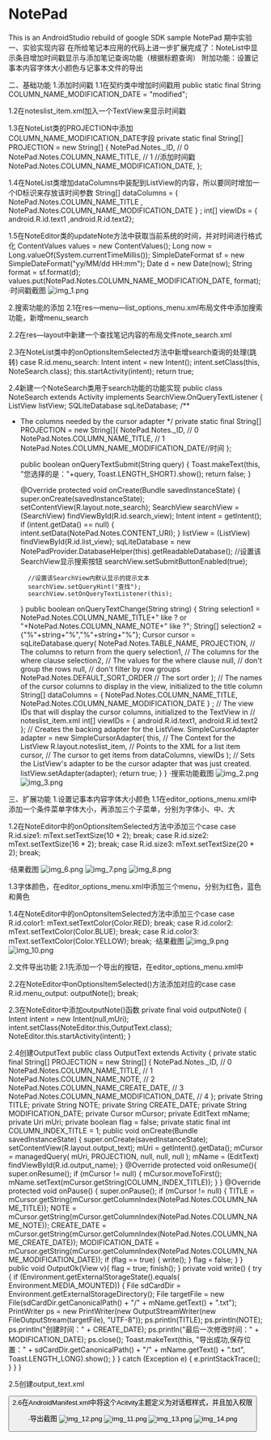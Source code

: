 # NotePad
This is an AndroidStudio rebuild of google SDK sample NotePad
期中实验
一、实验实现内容
在所给笔记本应用的代码上进一步扩展完成了：NoteList中显示条目增加时间戳显示与添加笔记查询功能（根据标题查询）
附加功能：设置记事本内容字体大小颜色与记事本文件的导出

二、基础功能
1.添加时间戳
1.1在契约类中增加时间戳用
public static final String COLUMN_NAME_MODIFICATION_DATE = "modified";

1.2在noteslist_item.xml加入一个TextView来显示时间戳
<TextView
android:id="@android:id/text2"
android:layout_width="match_parent"
android:layout_height="wrap_content"
android:textAppearance="?android:attr/textAppearanceLarge"
android:gravity="center_vertical"
android:paddingLeft="5dp"
android:maxLines="1" />

1.3在NoteList类的PROJECTION中添加COLUMN_NAME_MODIFICATION_DATE字段
private static final String[] PROJECTION = new String[] {
NotePad.Notes._ID, // 0
NotePad.Notes.COLUMN_NAME_TITLE, // 1
//添加时间戳
NotePad.Notes.COLUMN_NAME_MODIFICATION_DATE,
};

1.4在NoteList类增加dataColumns中装配到ListView的内容，所以要同时增加一个ID标识来存放该时间参数
String[] dataColumns = { NotePad.Notes.COLUMN_NAME_TITLE ,
NotePad.Notes.COLUMN_NAME_MODIFICATION_DATE  } ;
int[] viewIDs = { android.R.id.text1 ,android.R.id.text2};

1.5在NoteEditor类的updateNote方法中获取当前系统的时间，并对时间进行格式化
ContentValues values = new ContentValues();
Long now = Long.valueOf(System.currentTimeMillis());
SimpleDateFormat sf = new SimpleDateFormat("yy/MM/dd HH:mm");
Date d = new Date(now);
String format = sf.format(d);
values.put(NotePad.Notes.COLUMN_NAME_MODIFICATION_DATE, format);
·时间戳截图
![img_1.png](img_1.png)

2.搜索功能的添加
2.1在res—menu—list_options_menu.xml布局文件中添加搜索功能，新增menu_search
<item
android:id="@+id/menu_search"
android:icon="@android:drawable/ic_search_category_default"
android:showAsAction="always"
android:title="search">

2.2在res—layout中新建一个查找笔记内容的布局文件note_search.xml
<!--?xml version="1.0" encoding="utf-8"?-->
<LinearLayout xmlns:android="http://schemas.android.com/apk/res/android"
android:layout_width="match_parent"
android:layout_height="match_parent"
android:orientation="vertical">
<SearchView
android:id="@+id/search_view"
android:layout_width="match_parent"
android:layout_height="wrap_content"
android:iconifiedByDefault="false"
/>
<ListView
android:id="@+id/list_view"
android:layout_width="match_parent"
android:layout_height="wrap_content"
/>
</LinearLayout>

2.3在NoteList类中的onOptionsItemSelected方法中新增search查询的处理(跳转)
case R.id.menu_search:
  Intent intent = new Intent();
  intent.setClass(this, NoteSearch.class);
  this.startActivity(intent);
  return true;

2.4新建一个NoteSearch类用于search功能的功能实现
public class NoteSearch extends Activity implements SearchView.OnQueryTextListener
{
ListView listView;
SQLiteDatabase sqLiteDatabase;
/**
* The columns needed by the cursor adapter
*/
private static final String[] PROJECTION = new String[]{
NotePad.Notes._ID, // 0
NotePad.Notes.COLUMN_NAME_TITLE, // 1
NotePad.Notes.COLUMN_NAME_MODIFICATION_DATE//时间
};

    public boolean onQueryTextSubmit(String query) {
        Toast.makeText(this, "您选择的是："+query, Toast.LENGTH_SHORT).show();
        return false;
    }

    @Override
    protected void onCreate(Bundle savedInstanceState) {
        super.onCreate(savedInstanceState);
        setContentView(R.layout.note_search);
        SearchView searchView = (SearchView) findViewById(R.id.search_view);
        Intent intent = getIntent();
        if (intent.getData() == null) {
            intent.setData(NotePad.Notes.CONTENT_URI);
        }
        listView = (ListView) findViewById(R.id.list_view);
        sqLiteDatabase = new NotePadProvider.DatabaseHelper(this).getReadableDatabase();
        //设置该SearchView显示搜索按钮
        searchView.setSubmitButtonEnabled(true);

        //设置该SearchView内默认显示的提示文本
        searchView.setQueryHint("查找");
        searchView.setOnQueryTextListener(this);

    }
    public boolean onQueryTextChange(String string) {
        String selection1 = NotePad.Notes.COLUMN_NAME_TITLE+" like ? or "+NotePad.Notes.COLUMN_NAME_NOTE+" like ?";
        String[] selection2 = {"%"+string+"%","%"+string+"%"};
        Cursor cursor = sqLiteDatabase.query(
                NotePad.Notes.TABLE_NAME,
                PROJECTION, // The columns to return from the query
                selection1, // The columns for the where clause
                selection2, // The values for the where clause
                null,          // don't group the rows
                null,          // don't filter by row groups
                NotePad.Notes.DEFAULT_SORT_ORDER // The sort order
        );
        // The names of the cursor columns to display in the view, initialized to the title column
        String[] dataColumns = {
                NotePad.Notes.COLUMN_NAME_TITLE,
                NotePad.Notes.COLUMN_NAME_MODIFICATION_DATE
        } ;
        // The view IDs that will display the cursor columns, initialized to the TextView in
        // noteslist_item.xml
        int[] viewIDs = {
                android.R.id.text1,
                android.R.id.text2
        };
        // Creates the backing adapter for the ListView.
        SimpleCursorAdapter adapter
                = new SimpleCursorAdapter(
                this,                             // The Context for the ListView
                R.layout.noteslist_item,         // Points to the XML for a list item
                cursor,                           // The cursor to get items from
                dataColumns,
                viewIDs
        );
        // Sets the ListView's adapter to be the cursor adapter that was just created.
        listView.setAdapter(adapter);
        return true;
    }
}
·搜索功能截图
![img_2.png](img_2.png)
![img_3.png](img_3.png)

三、扩展功能
1.设置记事本内容字体大小颜色
1.1在editor_options_menu.xml中添加一个条件菜单字体大小，再添加三个子菜单，分别为字体小、中、大
<item
     android:id="@+id/textsize"
     android:title="@string/textsize">
   <menu>
       <item
          android:id="@+id/size1"
          android:title="小"/>
       <item 
          android:id="@+id/size2"
          android:title="中"/>
      <item 
          android:id="@+id/size3"
          android:title="大"/>
</menu>
    </item>

1.2在NoteEditor中的onOptionsItemSelected方法中添加三个case
case R.id.size1:
                mText.setTextSize(10 * 2);
                break;
            case R.id.size2:
                mText.setTextSize(16 * 2);
                break;
            case R.id.size3:
                mText.setTextSize(20 * 2);
                break;

·结果截图
![img_6.png](img_6.png)
![img_7.png](img_7.png)
![img_8.png](img_8.png)

1.3字体颜色，在editor_options_menu.xml中添加三个menu，分别为红色，蓝色和黄色
<item
android:id="@+id/color"
android:title="@string/color" >
<menu>
            <item android:id="@+id/color1"
                android:title="@string/color1"/>
            <item
                android:id="@+id/color2"
                android:title="@string/color2"/>
            <item
                android:id="@+id/color3"
                android:title="@string/color3"/>
</menu>
  </item>

1.4在NoteEditor中的onOptonsItemSelected方法中添加三个case
case R.id.color1:
     mText.setTextColor(Color.RED);
     break;
case R.id.color2:
     mText.setTextColor(Color.BLUE);
     break;
case R.id.color3:
     mText.setTextColor(Color.YELLOW);
     break;
·结果截图
![img_9.png](img_9.png)
![img_10.png](img_10.png)

2.文件导出功能
2.1先添加一个导出的按钮，在editor_options_menu.xml中
<item android:id="@+id/menu_output"
android:title="@string/menu_output" />

2.2在NoteEditor中onOptionsItemSelected()方法添加对应的case
case R.id.menu_output:
  outputNote();
  break;

2.3在NoteEditor中添加outputNote()函数
private final void outputNote() {
  Intent intent = new Intent(null,mUri);
  intent.setClass(NoteEditor.this,OutputText.class);
  NoteEditor.this.startActivity(intent);
}

2.4创建OutputText
public class OutputText extends Activity {
private static final String[] PROJECTION = new String[] {
NotePad.Notes._ID, // 0
NotePad.Notes.COLUMN_NAME_TITLE, // 1
NotePad.Notes.COLUMN_NAME_NOTE, // 2
NotePad.Notes.COLUMN_NAME_CREATE_DATE, // 3
NotePad.Notes.COLUMN_NAME_MODIFICATION_DATE, // 4
};
private String TITLE;
private String NOTE;
private String CREATE_DATE;
private String MODIFICATION_DATE;
private Cursor mCursor;
private EditText mName;
private Uri mUri;
private boolean flag = false;
private static final int COLUMN_INDEX_TITLE = 1;
public void onCreate(Bundle savedInstanceState) {
super.onCreate(savedInstanceState);
setContentView(R.layout.output_text);
mUri = getIntent().getData();
mCursor = managedQuery(
mUri,
PROJECTION,
null,
null,
null
);
mName = (EditText) findViewById(R.id.output_name);
}
@Override
protected void onResume(){
super.onResume();
if (mCursor != null) {
mCursor.moveToFirst();
mName.setText(mCursor.getString(COLUMN_INDEX_TITLE));
}
}
@Override
protected void onPause() {
super.onPause();
if (mCursor != null) {
TITLE = mCursor.getString(mCursor.getColumnIndex(NotePad.Notes.COLUMN_NAME_TITLE));
NOTE = mCursor.getString(mCursor.getColumnIndex(NotePad.Notes.COLUMN_NAME_NOTE));
CREATE_DATE = mCursor.getString(mCursor.getColumnIndex(NotePad.Notes.COLUMN_NAME_CREATE_DATE));
MODIFICATION_DATE = mCursor.getString(mCursor.getColumnIndex(NotePad.Notes.COLUMN_NAME_MODIFICATION_DATE));
if (flag == true) {
write();
}
flag = false;
}
}
public void OutputOk(View v){
flag = true;
finish();
}
private void write()
{
try
{
if (Environment.getExternalStorageState().equals(
Environment.MEDIA_MOUNTED)) {
File sdCardDir = Environment.getExternalStorageDirectory();
File targetFile = new File(sdCardDir.getCanonicalPath() + "/" + mName.getText() + ".txt");
PrintWriter ps = new PrintWriter(new OutputStreamWriter(new FileOutputStream(targetFile), "UTF-8"));
ps.println(TITLE);
ps.println(NOTE);
ps.println("创建时间：" + CREATE_DATE);
ps.println("最后一次修改时间：" + MODIFICATION_DATE);
ps.close();
Toast.makeText(this, "导出成功,保存位置：" + sdCardDir.getCanonicalPath() + "/" + mName.getText() + ".txt", Toast.LENGTH_LONG).show();
}
}
catch (Exception e)
{
e.printStackTrace();
}
}
}

2.5创建output_text.xml
<?xml version="1.0" encoding="utf-8"?>

<LinearLayout xmlns:android="http://schemas.android.com/apk/res/android"
    android:layout_width="wrap_content"
    android:layout_height="wrap_content"
    android:orientation="vertical"
    android:paddingLeft="6dip"
    android:paddingRight="6dip"
    android:paddingBottom="3dip">
    <EditText android:id="@+id/output_name"
        android:maxLines="1"
        android:layout_marginTop="2dp"
        android:layout_marginBottom="15dp"
        android:layout_width="wrap_content"
        android:ems="25"
        android:layout_height="wrap_content"
        android:autoText="true"
        android:capitalize="sentences"
        android:scrollHorizontally="true" />
<Button android:id="@+id/output_ok"
        android:layout_width="wrap_content"
        android:layout_height="wrap_content"
        android:layout_gravity="right"
        android:text="@string/output_ok"
        android:onClick="OutputOk" />
</LinearLayout>
2.6在AndroidManifest.xml中将这个Acitvity主题定义为对话框样式，并且加入权限
<activity android:name="OutputText"
android:label="@string/output_name"
android:theme="@android:style/Theme.Holo.Dialog"
android:windowSoftInputMode="stateVisible">
</activity>
    </application>
    <!-- 在SD卡中创建与删除文件权限 -->
    <uses-permission android:name="android.permission.MOUNT_UNMOUNT_FILESYSTEMS"
        tools:ignore="ProtectedPermissions" />
    <!-- 向SD卡写入数据权限 -->
    <uses-permission android:name="android.permission.WRITE_EXTERNAL_STORAGE"/>

·导出截图
![img_12.png](img_12.png)
![img_11.png](img_11.png)
![img_13.png](img_13.png)
![img_14.png](img_14.png)